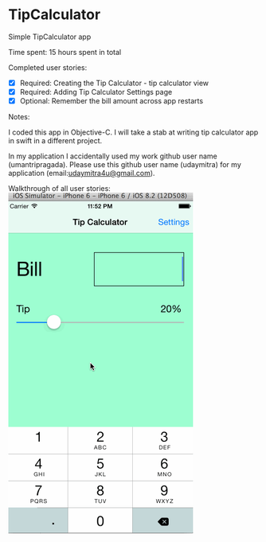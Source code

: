 # TipCalculator

Simple TipCalculator app

Time spent: 15 hours spent in total

Completed user stories:

 * [x] Required: Creating the Tip Calculator - tip calculator view
 * [x] Required: Adding Tip Calculator Settings page
 * [x] Optional: Remember the bill amount across app restarts
 
Notes:

I coded this app in Objective-C.
I will take a stab at writing tip calculator app in swift in a different project.

In my application I accidentally used my work github user name (umantripragada).
Please use this github user name (udaymitra) for my application (email:udaymitra4u@gmail.com).

Walkthrough of all user stories:
![alt tag](https://github.com/udaymitra/TipCalculator/blob/master/TipCalculator.gif)
